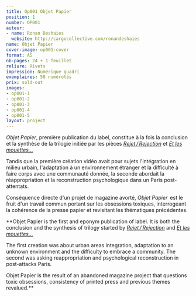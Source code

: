 ```yaml
---
title: Op001 Objet Papier
position: 1
number: OP001
auteur:
- name: Ronan Deshaies
  website: http://cargocollective.com/ronandeshaies
name: Objet Papier
cover-image: op001-cover
format: A5
nb-pages: 24 + 1 feuillet
reliure: Rivets
impression: Numérique quadri
exemplaires: 50 numérotés
prix: sold-out
images:
- op001-1
- op001-2
- op001-3
- op001-4
- op001-5
layout: project
---
```


*Objet Papier*, première publication du label, constitue à la fois la conclusion et la synthèse de la trilogie initiée par les pièces [*Rejet / Rejection*](http://rejet-rejection.tumblr.com/) et [*Et les mouettes…*](https://vimeo.com/162227173)

Tandis que la première création vidéo avait pour sujets l'intégration en milieu urbain, l'adaptation à un environnement étranger et la difficulté à faire corps avec une communauté donnée, la seconde abordait la réappropriation et la reconstruction psychologique dans un Paris post-attentats.

Conséquence directe d'un projet de magazine avorté, *Objet Papier*  est le fruit d'un travail commun portant sur les obsessions toxiques, interrogeant la cohérence de la presse papier et revisitant les thématiques précédentes.

**Objet Papier is the first and eponym publication of label. It is both the conclusion and the synthesis of trilogy started by [*Rejet / Rejection*](http://rejet-rejection.tumblr.com/) and [*Et les mouettes…*](https://vimeo.com/162227173)

The first creation was about urban areas integration, adaptation to an unknown environment and the difficulty to embrace a community. The second was asking reappropriation and psychological reconstruction in post-attacks Paris.

Objet Papier is the result of an abandoned magazine project that questions toxic obsessions, consistency of printed press and previous themes revalued.**